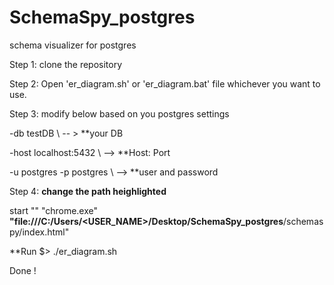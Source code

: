 # SchemaSpy_postgres
schema visualizer for postgres 

Step 1: clone the repository 

Step 2: Open 'er_diagram.sh' or 'er_diagram.bat' file whichever you want to use.

Step 3: modify below based on you postgres settings 

-db testDB \ -- > **your DB

-host localhost:5432 \ --> **Host: Port

-u postgres -p postgres \  --> **user and password 


Step 4: **change the path heighlighted** <br/>

start "" "chrome.exe" **"file:///C:/Users/<USER_NAME>/Desktop/SchemaSpy_postgres**/schemaspy/index.html"


**Run  $> ./er_diagram.sh

Done ! 
